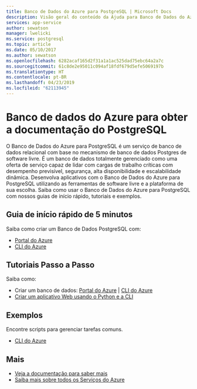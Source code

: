 ```yaml
---
title: Banco de Dados do Azure para PostgreSQL | Microsoft Docs
description: Visão geral do conteúdo da Ajuda para Banco de Dados do Azure para PostgreSQL no portal do Azure
services: app-service
author: sewatson
manager: lwelicki
ms.service: postgresql
ms.topic: article
ms.date: 05/10/2017
ms.author: sewatson
ms.openlocfilehash: 6282acaf165d2f31a1a1ac525dad75ebc64a2a7c
ms.sourcegitcommit: 61c8de2e95011c094af18fdf679d5efe5069197b
ms.translationtype: HT
ms.contentlocale: pt-BR
ms.lasthandoff: 04/23/2019
ms.locfileid: "62113945"
---
```

# <a name="azure-database-for-postgresql-documentation"></a>Banco de dados do Azure para obter a documentação do PostgreSQL

O Banco de Dados do Azure para PostgreSQL é um serviço de banco de dados relacional com base no mecanismo de banco de dados Postgres de software livre. É um banco de dados totalmente gerenciado como uma oferta de serviço capaz de lidar com cargas de trabalho críticas com desempenho previsível, segurança, alta disponibilidade e escalabilidade dinâmica.  Desenvolva aplicativos com o Banco de Dados do Azure para PostgreSQL utilizando as ferramentas de software livre e a plataforma de sua escolha.  Saiba como usar o Banco de Dados do Azure para PostgreSQL com nossos guias de início rápido, tutoriais e exemplos.

## <a name="5-minute-quickstarts"></a>Guia de início rápido de 5 minutos

Saiba como criar um Banco de Dados PostgreSQL com:

- [Portal do Azure](/azure/postgresql/quickstart-create-server-database-portal)
- [CLI do Azure](/azure/postgresql/quickstart-create-server-database-azure-cli)

## <a name="step-by-step-tutorials"></a>Tutoriais Passo a Passo

Saiba como:

- Criar um banco de dados: [Portal do Azure](/azure/postgresql/tutorial-design-database-using-azure-portal) |  [CLI do Azure](/azure/postgresql/tutorial-design-database-using-azure-cli)
- [Criar um aplicativo Web usando o Python e a CLI](/azure/app-service/containers/tutorial-python-postgresql-app?toc=%2fazure%2fpostgresql%2ftoc.json)

## <a name="samples"></a>Exemplos 

Encontre scripts para gerenciar tarefas comuns.

- [CLI do Azure](/azure/postgresql/sample-scripts-azure-cli)

## <a name="more"></a>Mais

- [Veja a documentação para saber mais](/azure/postgresql/index)
- [Saiba mais sobre todos os Serviços do Azure](https://aka.ms/j3wr7y)